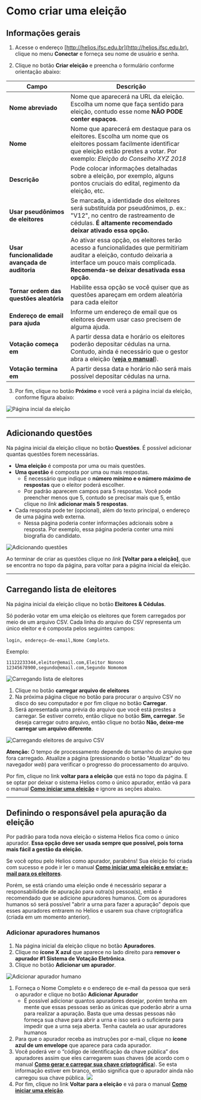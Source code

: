 # Como criar uma eleição



## Informações gerais

1. Acesse o endereço [http://helios.ifsc.edu.br](http://helios.ifsc.edu.br), clique no menu **Conectar** e forneça seu nome de usuário e senha.

2. Clique no botão **Criar eleição** e preencha o formulário conforme orientação abaixo:

| **Campo**                                     | **Descrição**                                                |
| --------------------------------------------- | ------------------------------------------------------------ |
| **Nome abreviado**                            | Nome que aparecerá na URL da eleição. Escolha um nome que faça sentido para eleição, contudo esse nome **NÃO PODE conter espaços**. |
| **Nome**                                      | Nome que aparecerá em destaque para os eleitores. Escolha um nome que os eleitores possam facilmente identificar que eleição estão prestes a votar. Por exemplo: *Eleição do Conselho XYZ 2018* |
| **Descrição**                                 | Pode colocar informações detalhadas sobre a eleição, por exemplo, alguns pontos cruciais do edital, regimento da eleição, etc. |
| **Usar pseudônimos de eleitores**             | Se marcada, a identidade dos eleitores será substituída por pseudônimos, p. ex.: "V12", no centro de rastreamento de cédulas. **É altamente recomendado deixar ativado essa opção.** |
| **Usar funcionalidade avançada de auditoria** | Ao ativar essa opção, os eleitores terão acesso a funcionalidades que permitiriam auditar a eleição, contudo deixaria a interface um pouco mais complicada. **Recomenda-se deixar desativada essa opção**. |
| **Tornar ordem das questões aleatória**       | Habilite essa opção se você quiser que as questões apareçam em ordem aleatória para cada eleitor |
| **Endereço de email para ajuda**              | Informe um endereço de email que os eleitores devem usar caso precisem de alguma ajuda. |
| **Votação começa em**                         | A partir dessa data e horário os eleitores poderão depositar cédulas na urna. Contudo, ainda é necessário que o gestor abra a eleição (**[veja o manual](abrir.md)**). |
| **Votação termina em**                        | A partir dessa data e horário não será mais possível depositar cédulas na urna. |


3. Por fim, clique no botão **Próximo** e você verá a página incial da eleição, conforme figura abaixo:




![Página incial da eleição](img/helios-eleicao-view.png "Página inicial da eleição")

____________



## Adicionando questões

Na página inicial da eleição clique no botão **Questões**.  É possível adicionar quantas questões forem necessárias.

- **Uma eleição** é composta por uma ou mais questões.
- **Uma questão** é composta por uma ou mais respostas.
  - É necessário que indique o **número mínimo e o número máximo de respostas** que o eleitor poderá escolher.
  - Por padrão aparecem campos para 5 respostas. Você pode preencher menos que 5, contudo se precisar mais que 5, então clique no *link* **adicionar mais 5 respostas**.
- Cada resposta pode ter (opcional), além do texto principal, o endereço de uma página web externa.
  - Nessa página poderia conter informações adcionais sobre a resposta. Por exemplo, essa página poderia conter uma mini biografia do candidato. 

![Adicionando questões](img/helios-questao.png)



Ao terminar de criar as questões clique no *link*  **[Voltar para a eleição]**, que se encontra no topo da página, para voltar para a página inicial da eleição.



-----------------



## Carregando lista de eleitores

Na página inicial da eleição clique no botão **Eleitores & Cédulas**. 

Só poderão votar em uma eleição os eleitores que forem carregados por meio de um arquivo CSV. Cada linha do arquivo do CSV representa um único eleitor e é composta pelos seguintes campos:

 `login, endereço-de-email,Nome Completo`. 

Exemplo:

```
11122233344,eleitor@email.com,Eleitor Nonono
12345678900,segundo@email.com,Segundo Nomomom
```

![Carregando lista de eleitores](img/helios-eleitores.png)

1. Clique no botão **carregar arquivo de eleitores**
2. Na próxima página clique no botão para procurar o arquivo CSV no disco do seu computador e por fim clique no botão **Carregar**.
3. Será apresentada uma prévia do arquivo que você está prestes a carregar. Se estiver correto, então clique no botão **Sim, carregar**. Se deseja carregar outro arquivo, então clique no botão **Não, deixe-me carregar um arquivo diferente**. 

![Carregando eleitores de arquivo CSV](img/helios-eleitores-carregar.png)

**Atenção:** O tempo de processamento depende do tamanho do arquivo que fora carregado. Atualize a página (pressionando o botão "Atualizar" do teu navegador *web*) para verificar o progresso do processamento do arquivo. 



Por fim, clique no link **voltar para a eleição** que está no topo da página. E se optar por deixar o sistema Helios como o único apurador, então vá para o manual **[Como iniciar uma eleição](abrir.md)** e ignore as seções abaixo.



-------

##  Definindo o responsável pela apuração da eleição

Por padrão para toda nova eleição o sistema Helios fica como o único apurador. **Essa opção deve ser usada sempre que possível, pois torna mais fácil a gestão da eleição.** 

Se você optou pelo Helios como apurador, parabéns! Sua eleição foi criada com sucesso e pode ir ler o manual **[Como iniciar uma eleição e enviar e-mail para os eleitores](abrir.md)**.

Porém, se está criando uma eleição onde é necessário separar a responsabilidade de apuração para outra(s) pessoa(s), então é recomendado que se adicione apuradores humanos. Com os  apuradores humanos só será possível "abrir a urna para fazer a apuração" depois que esses apuradores entrarem no Helios e usarem sua chave  criptográfica (criada em um momento anterior). 

### Adicionar apuradores humanos

1. Na página inicial da eleição clique no botão **Apuradores**.
2. Clique no **ícone X azul** que aparece no lado direito para **remover o apurador #1 Sistema de Votação Eletrônica**.
3. Clique no botão **Adicionar um apurador**.

![Adicionar apurador humano](img/helios-adicionar-apurador.png)



1. Forneça o Nome Completo e o endereço de e-mail da pessoa que será o apurador e clique no botão **Adicionar Apurador**
   - É possível adicionar quantos apuradores desejar, porém tenha em mente que essas pessoas serão as únicas que poderão abrir a urna para realizar a apuração. Basta que uma dessas pessoas não forneça sua chave para abrir a urna e isso será o suficiente para impedir que a urna seja aberta. Tenha cautela ao usar apuradores humanos
2. Para que o apurador receba as instruções por e-mail, clique no **ícone azul de um envelope** que aparece para cada apurador. 
3. Você poderá ver o “código de identificação da chave pública” dos apuradores assim que eles carregarem suas chaves (de acordo com o manual **[Como gerar e carregar sua chave criptográfica](apurador-gerar)**). Se esta informação estiver em branco, então significa que o apurador ainda não carregou sua chave pública.
    ![](img/lista-apuradores.png)
4. Por fim, clique no link **Voltar para a eleição** e vá para o manual **[Como iniciar uma eleição](abrir.md)**.

